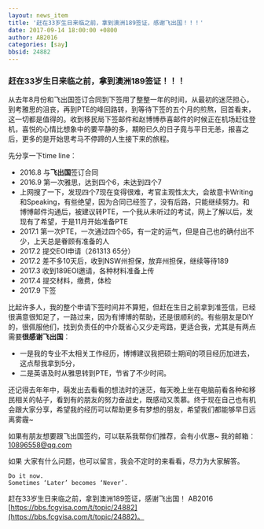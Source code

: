 ```yaml
---
layout: news_item
title: '赶在33岁生日来临之前，拿到澳洲189签证，感谢飞出国！！！'
date: 2017-09-14 18:00:00 +0800
author: AB2016 
categories: [say]
bbsid: 24882
---
```


### 赶在33岁生日来临之前，拿到澳洲189签证！！！

从去年8月份和飞出国签订合同到下签用了整整一年的时间，从最初的迷茫担心，到考雅思的沮丧，再到PTE的峰回路转，到等待下签的五个月的煎熬，回首看来，这一切都是值得的。收到移民局下签邮件和赵博博恭喜邮件的时候正在机场赶往登机，喜悦的心情比想象中的要平静的多，期盼已久的日子竟与平日无恙，报喜之后，更多的是开始思考马不停蹄的人生接下来的旅程。

先分享一下time line：

* 2016.8 与**飞出国**签订合同
* 2016.9 第一次雅思，达到四个6，未达到四个7
* 上网搜了一下，发现四个7现在变得很难，考官主观性太大，会故意卡Writing和Speaking，有些绝望，因为合同已经签了，没有后路，只能继续努力。和博博邮件沟通后，被建议转PTE，一个我从未听过的考试，网上了解以后，发现有了希望，于是11月开始准备PTE
* 2017.1 第一次PTE，一次通过四个65，有一定的运气，但是自己也的确付出不少，上天总是眷顾有准备的人
* 2017.2 提交EOI申请（261313 65分）
* 2017.2 差不多10天后，收到NSW州担保，放弃州担保，继续等待189
* 2017.3 收到189EOI邀请，各种材料准备上传
* 2017.4 提交材料，缴费，体检
* 2017.9 下签

比起许多人，我的整个申请下签时间并不算短，但赶在生日之前拿到准签信，已经很满意很知足了，一路过来，因为有博博的帮助，还是很顺利的。有些朋友是DIY的，很佩服他们，找到负责任的中介既省心又少走弯路，更适合我，尤其是有两点需要**很感谢飞出国**：

* 一是我的专业不太相关工作经历，博博建议我把硕士期间的项目经历加进去，这点帮我拿到5分，
* 二是英语及时从雅思转到PTE，节省了不少时间。

还记得去年年中，萌发出去看看的想法时的迷茫，每天晚上坐在电脑前看各种和移民相关的帖子，看到有的朋友的努力奋战史，既感动又羡慕。终于现在自己也有机会跟大家分享，希望我的经历可以帮助更多有梦想的朋友，希望我们都能够早日远离雾霾~

如果有朋友想要跟飞出国签约，可以联系我帮你们推荐，会有小优惠~
我的邮箱：10896558@qq.com

如果 大家有什么问题，也可以留言，我会不定时的来看看，尽力为大家解答。

```
Do it now.
Sometimes ‘Later’ becomes ‘Never’.
```

赶在33岁生日来临之前，拿到澳洲189签证，感谢飞出国！ AB2016 [https://bbs.fcgvisa.com/t/topic/24882](https://bbs.fcgvisa.com/t/topic/24882)。